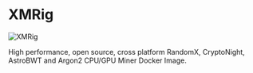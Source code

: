 # XMRig

![XMRig](https://avatars0.githubusercontent.com/u/27528955?s=460&u=555699fb82e7598ed7dd1f6e47302042b48a10c3&v=4)

High performance, open source, cross platform RandomX, CryptoNight, AstroBWT and Argon2 CPU/GPU Miner Docker Image.
